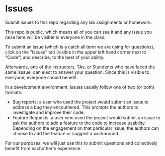 # Issues
Submit issues to this repo regarding any lab assignments or homework.

This repo is public, which means all of you can see it and any issue you raise here will be visible to everyone in the class.

To submit an issue (which is a catch all term we are using for questions), click on the "Issues" tab (visible in the upper left hand corner next to "Code") and describe, to the best of your ability.

Afterwards, one of the instructors, TAs, or Stundents who have faced the same isssue, can elect to answer your question. Since this is visible to everyone, everyone should benefit.

In a development environment, issues usually follow one of two (or both) formats:
  - Bug reports: a user who used the project would submit an issue to address a bug they encoutnered. This prompts the authors to investigate and improve their code.
  - Feature Requests: a user who used the project would submit an issue to ask the authors to add a feature to the code to increase usability. Depending on the engagement on that particular issue, the authors can choose to add the feature or suggest a workaround
  
 For our purposes, we will just use this to submit questions and collectively benefit from eachother's experience. 
